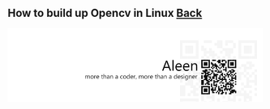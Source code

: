 ## How to build up Opencv in Linux [Back](./qa.md)

<a href="http://aleen42.github.io/" target="_blank" ><img src="./../pic/tail.gif"></a>
